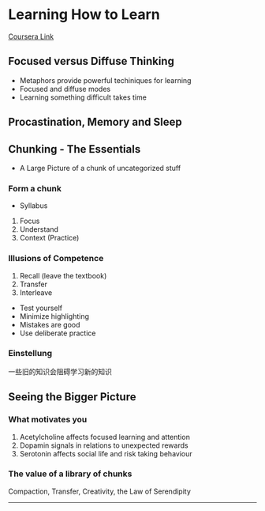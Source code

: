 # Learning How to Learn

[Coursera Link](https://www.coursera.org/learn/learning-how-to-learn)

## Focused versus Diffuse Thinking

- Metaphors provide powerful techiniques for learning
- Focused and diffuse modes
- Learning something difficult takes time

## Procastination, Memory and Sleep

## Chunking - The Essentials

- A Large Picture of a chunk of uncategorized stuff

### Form a chunk

- Syllabus

1. Focus
2. Understand
3. Context (Practice)

### Illusions of Competence

1. Recall (leave the textbook)
2. Transfer
3. Interleave

- Test yourself
- Minimize highlighting
- Mistakes are good
- Use deliberate practice

### Einstellung

一些旧的知识会阻碍学习新的知识

## Seeing the Bigger Picture

### What motivates you

1. Acetylcholine affects focused learning and attention
2. Dopamin signals in relations to unexpected rewards
3. Serotonin affects social life and risk taking behaviour

### The value of a library of chunks

Compaction, Transfer, Creativity, the Law of Serendipity

---
